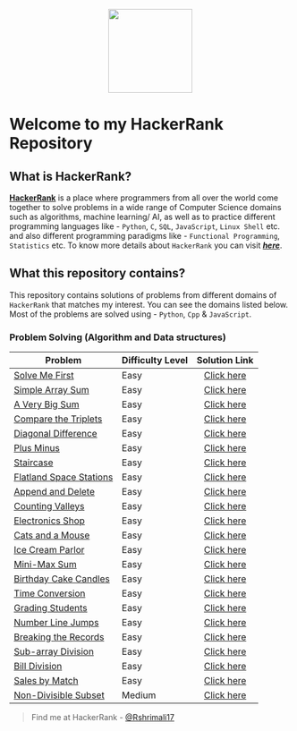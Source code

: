 <p align="center">
  <img height=150 src="https://user-images.githubusercontent.com/46785798/59959996-d810a500-94e2-11e9-91ab-e47196f8fcf6.jpg">

</p>

# Welcome to my HackerRank Repository 

## What is HackerRank?
[__HackerRank__](https://www.hackerrank.com/) is a place where programmers from all over the world come together to solve problems in a wide range of Computer Science domains such as algorithms, machine learning/ AI, as well as to practice different programming languages like - `Python`, `C`, `SQL`, `JavaScript`, `Linux Shell` etc. and also different programming paradigms like - `Functional Programming`, `Statistics` etc. To know more details about `HackerRank` you can visit [___here___](https://www.hackerrank.com/faq). 


## What this repository contains?

This repository contains solutions of problems from different domains of `HackerRank` that matches my interest. You can see the domains listed below. Most of the problems are solved using - `Python`, `Cpp` & `JavaScript`.
 
### Problem Solving (Algorithm and Data structures)
| Problem | Difficulty Level | Solution Link |
|---------|------------------|:-------------:|
|[Solve Me First](https://www.hackerrank.com/challenges/solve-me-first/problem)| Easy | [Click here](https://github.com/Rshrimali17/Hackerrank-Questions/blob/40b6778f83f388fd367ddc541d6e21ebb35ab7a0/Problem%20Solving/Solve_Me_First.cpp) |   
|[Simple Array Sum](https://www.hackerrank.com/challenges/simple-array-sum/problem)| Easy | [Click here](https://github.com/Rshrimali17/Hackerrank-Questions/blob/30c7e795b222d58a441e0f101a326e983a05ab07/Problem%20Solving/Simple_array_sum) |   
|[A Very Big Sum](https://www.hackerrank.com/challenges/a-very-big-sum/problem)| Easy | [Click here](https://github.com/Rshrimali17/Hackerrank-Questions/blob/master/Problem%20Solving/A_very_big_sum.cpp)|
|[Compare the Triplets](https://www.hackerrank.com/challenges/compare-the-triplets/copy-from/193111432)| Easy | [Click here](https://github.com/Rshrimali17/Hackerrank-Questions/blob/master/Problem%20Solving/Compare_the_triplets.cpp) |
|[Diagonal Difference](https://www.hackerrank.com/challenges/diagonal-difference/problem)| Easy | [Click here](https://github.com/Rshrimali17/Hackerrank-Questions/blob/master/Problem%20Solving/Diagonal_differene.cpp)|
|[Plus Minus](https://www.hackerrank.com/challenges/plus-minus/problem) | Easy | [Click here](https://github.com/Rshrimali17/Hackerrank-Questions/blob/master/Problem%20Solving/plus_minus.cpp) |
|[Staircase](https://www.hackerrank.com/challenges/staircase/problem) | Easy | [Click here](https://github.com/Rshrimali17/Hackerrank-Questions/blob/master/Problem%20Solving/staircase.cpp) |
|[Flatland Space Stations](https://www.hackerrank.com/challenges/flatland-space-stations/copy-from/194688221)| Easy | [Click here](https://github.com/Rshrimali17/Hackerrank-Questions/blob/master/Problem%20Solving/Flatland_Space_Stations.cpp) |   
|[Append and Delete](https://www.hackerrank.com/challenges/append-and-delete/problem) | Easy |[Click here](https://github.com/Rshrimali17/Hackerrank-Questions/blob/master/Problem%20Solving/append_delete.cpp) |
|[Counting Valleys](https://www.hackerrank.com/challenges/counting-valleys/problem)| Easy | [Click here](https://github.com/Rshrimali17/Hackerrank-Questions/blob/master/Problem%20Solving/Counting_vellys.cpp) |
|[Electronics Shop](https://www.hackerrank.com/challenges/electronics-shop/problem?h_r=next-challenge&h_v=zen)| Easy | [Click here](https://github.com/Rshrimali17/Hackerrank-Questions/blob/master/Problem%20Solving/Electronic_shop.cpp) |
|[Cats and a Mouse](https://www.hackerrank.com/challenges/cats-and-a-mouse/problem?h_r=next-challenge&h_v=zen&h_r=next-challenge&h_v=zen)| Easy | [Click here](https://github.com/Rshrimali17/Hackerrank-Questions/blob/master/Problem%20Solving/cats_and_a_mouse.cpp) |
|[Ice Cream Parlor](https://www.hackerrank.com/challenges/icecream-parlor/problem)| Easy | [Click here](https://github.com/Rshrimali17/Hackerrank-Questions/blob/master/Problem%20Solving/ice_cream_parlor.cpp) |
|[Mini-Max Sum](https://www.hackerrank.com/challenges/mini-max-sum/problem)| Easy | [Click here](https://github.com/Rshrimali17/Hackerrank-Questions/blob/master/Problem%20Solving/mini_max_sum.cpp) |
|[Birthday Cake Candles](https://www.hackerrank.com/challenges/birthday-cake-candles/problem)| Easy | [Click here](https://github.com/Rshrimali17/Hackerrank-Questions/blob/master/Problem%20Solving/birthday_cake.cpp) |
|[Time Conversion](https://www.hackerrank.com/challenges/time-conversion/problem)| Easy | [Click here](https://github.com/Rshrimali17/Hackerrank-Questions/blob/master/Problem%20Solving/time_conversion.cpp) |
|[Grading Students](https://www.hackerrank.com/challenges/grading/problem)| Easy | [Click here](https://github.com/Rshrimali17/Hackerrank-Questions/blob/master/Problem%20Solving/grading_students.cpp) |
|[Number Line Jumps](https://www.hackerrank.com/challenges/kangaroo/problem)| Easy | [Click here](https://github.com/Rshrimali17/Hackerrank-Questions/blob/master/Problem%20Solving/number_line_jumps.cpp) |
|[Breaking the Records](https://www.hackerrank.com/challenges/breaking-best-and-worst-records/problem)| Easy | [Click here](https://github.com/Rshrimali17/Hackerrank-Questions/blob/master/Problem%20Solving/breaking_the_records.cpp) |
|[Sub-array Division](https://www.hackerrank.com/challenges/the-birthday-bar/problem)| Easy | [Click here](https://github.com/Rshrimali17/Hackerrank-Questions/blob/master/Problem%20Solving/sub_array_division.cpp) |
|[Bill Division](https://www.hackerrank.com/challenges/bon-appetit/problem)| Easy | [Click here](https://github.com/Rshrimali17/Hackerrank-Questions/blob/master/Problem%20Solving/Bill_division.cpp) |
|[Sales by Match](https://www.hackerrank.com/challenges/sock-merchant/problem)| Easy | [Click here](https://github.com/Rshrimali17/Hackerrank-Questions/blob/master/Problem%20Solving/sales_by_match.cpp) |
|[Non-Divisible Subset](https://www.hackerrank.com/challenges/non-divisible-subset/problem) | Medium | [Click here](https://github.com/Rshrimali17/Hackerrank-Questions/blob/master/Problem%20Solving/Non_Divisible_subset.cpp) |   


> Find me at HackerRank - [@Rshrimali17](https://www.hackerrank.com/Rshrimali17)